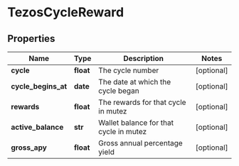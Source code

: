 # TezosCycleReward


## Properties
Name | Type | Description | Notes
------------ | ------------- | ------------- | -------------
**cycle** | **float** | The cycle number | [optional] 
**cycle_begins_at** | **date** | The date at which the cycle began | [optional] 
**rewards** | **float** | The rewards for that cycle in mutez | [optional] 
**active_balance** | **str** | Wallet balance for that cycle in mutez | [optional] 
**gross_apy** | **float** | Gross annual percentage yield | [optional] 


